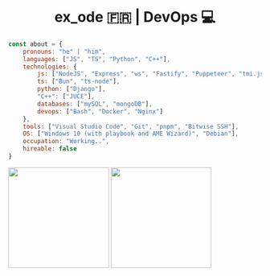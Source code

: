 <h1 align="center">ex_ode 🇫🇷 | DevOps 💻</h1>

```js
const about = {
    pronouns: "he" | "him",
    languages: ["JS", "TS", "Python", "C++"],
    technologies: {
        js: ["NodeJS", "Express", "ws", "Fastify", "Puppeteer", "tmi.js", "discord.js"],
        ts: ["Bun", "ts-node"],
        python: ["Django"],
        "C++": ["JUCE"],
        databases: ["mySQL", "mongoDB"],
        devops: ["Bash", "Docker", "Nginx"]
    },
    tools: ["Visual Studio Code", "Git", "pnpm", "Bitwise SSH"],
    OS: ["Windows 10 (with playbook and AME Wizard)", "Debian"],
    occupation: "Working..",
    hireable: false
}
```

<div>
    <img height="200" align="center" src="https://github-readme.lexod.fr/stats?username=Ex0D&show_icons=true&theme=radical&hide_contribs=true&count_private=true&hide_border=true" />
    <img height="200" align="center" src="https://github-readme.lexod.fr/top-langs?username=Ex0D&show_icons=true&theme=radical&hide_contribs=true&langs_count=7&layout=compact&hide_border=true" />
</div>
